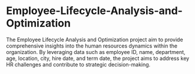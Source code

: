 # Employee-Lifecycle-Analysis-and-Optimization
The Employee Lifecycle Analysis and Optimization project aim to provide comprehensive insights into the human resources dynamics within the organization. By leveraging data such as employee ID, name, department, age, location, city, hire date, and term date, the project aims to address key HR challenges and contribute to strategic decision-making.
